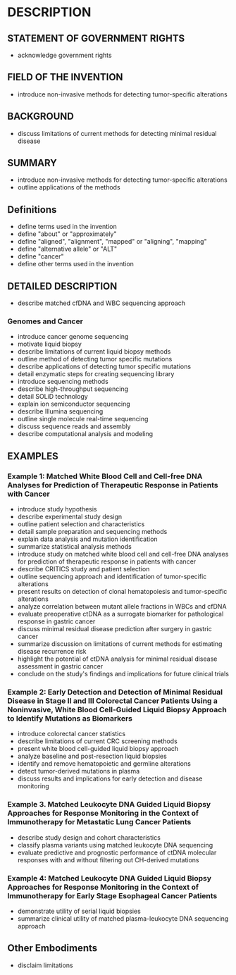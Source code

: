 # DESCRIPTION

## STATEMENT OF GOVERNMENT RIGHTS

- acknowledge government rights

## FIELD OF THE INVENTION

- introduce non-invasive methods for detecting tumor-specific alterations

## BACKGROUND

- discuss limitations of current methods for detecting minimal residual disease

## SUMMARY

- introduce non-invasive methods for detecting tumor-specific alterations
- outline applications of the methods

## Definitions

- define terms used in the invention
- define "about" or "approximately"
- define "aligned", "alignment", "mapped" or "aligning", "mapping"
- define "alternative allele" or "ALT"
- define "cancer"
- define other terms used in the invention

## DETAILED DESCRIPTION

- describe matched cfDNA and WBC sequencing approach

### Genomes and Cancer

- introduce cancer genome sequencing
- motivate liquid biopsy
- describe limitations of current liquid biopsy methods
- outline method of detecting tumor specific mutations
- describe applications of detecting tumor specific mutations
- detail enzymatic steps for creating sequencing library
- introduce sequencing methods
- describe high-throughput sequencing
- detail SOLiD technology
- explain ion semiconductor sequencing
- describe Illumina sequencing
- outline single molecule real-time sequencing
- discuss sequence reads and assembly
- describe computational analysis and modeling

## EXAMPLES

### Example 1: Matched White Blood Cell and Cell-free DNA Analyses for Prediction of Therapeutic Response in Patients with Cancer

- introduce study hypothesis
- describe experimental study design
- outline patient selection and characteristics
- detail sample preparation and sequencing methods
- explain data analysis and mutation identification
- summarize statistical analysis methods
- introduce study on matched white blood cell and cell-free DNA analyses for prediction of therapeutic response in patients with cancer
- describe CRITICS study and patient selection
- outline sequencing approach and identification of tumor-specific alterations
- present results on detection of clonal hematopoiesis and tumor-specific alterations
- analyze correlation between mutant allele fractions in WBCs and cfDNA
- evaluate preoperative ctDNA as a surrogate biomarker for pathological response in gastric cancer
- discuss minimal residual disease prediction after surgery in gastric cancer
- summarize discussion on limitations of current methods for estimating disease recurrence risk
- highlight the potential of ctDNA analysis for minimal residual disease assessment in gastric cancer
- conclude on the study's findings and implications for future clinical trials

### Example 2: Early Detection and Detection of Minimal Residual Disease in Stage II and III Colorectal Cancer Patients Using a Noninvasive, White Blood Cell-Guided Liquid Biopsy Approach to Identify Mutations as Biomarkers

- introduce colorectal cancer statistics
- describe limitations of current CRC screening methods
- present white blood cell-guided liquid biopsy approach
- analyze baseline and post-resection liquid biopsies
- identify and remove hematopoietic and germline alterations
- detect tumor-derived mutations in plasma
- discuss results and implications for early detection and disease monitoring

### Example 3. Matched Leukocyte DNA Guided Liquid Biopsy Approaches for Response Monitoring in the Context of Immunotherapy for Metastatic Lung Cancer Patients

- describe study design and cohort characteristics
- classify plasma variants using matched leukocyte DNA sequencing
- evaluate predictive and prognostic performance of ctDNA molecular responses with and without filtering out CH-derived mutations

### Example 4: Matched Leukocyte DNA Guided Liquid Biopsy Approaches for Response Monitoring in the Context of Immunotherapy for Early Stage Esophageal Cancer Patients

- demonstrate utility of serial liquid biopsies
- summarize clinical utility of matched plasma-leukocyte DNA sequencing approach

## Other Embodiments

- disclaim limitations

